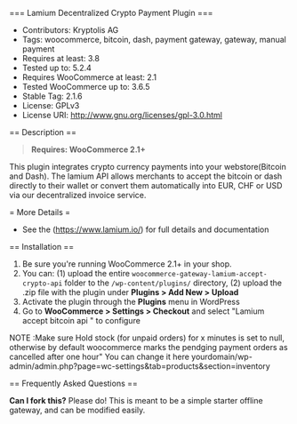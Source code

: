 === Lamium Decentralized Crypto Payment Plugin ===

 - Contributors: Kryptolis AG
 - Tags: woocommerce, bitcoin, dash, payment gateway, gateway, manual payment
 - Requires at least: 3.8
 - Tested up to: 5.2.4
 - Requires WooCommerce at least: 2.1
 - Tested WooCommerce up to: 3.6.5
 - Stable Tag: 2.1.6
 - License: GPLv3
 - License URI: http://www.gnu.org/licenses/gpl-3.0.html



== Description ==

> **Requires: WooCommerce 2.1+**

This plugin integrates crypto currency payments into your webstore(Bitcoin and Dash).
The lamium API allows merchants to accept the bitcoin or dash directly to their wallet or convert them automatically into EUR, CHF or USD via our decentralized invoice service.

= More Details =
 - See the (https://www.lamium.io/) for full details and documentation

== Installation ==

1. Be sure you're running WooCommerce 2.1+ in your shop.
2. You can: (1) upload the entire `woocommerce-gateway-lamium-accept-crypto-api` folder to the `/wp-content/plugins/` directory, (2) upload the .zip file with the plugin under **Plugins &gt; Add New &gt; Upload**
3. Activate the plugin through the **Plugins** menu in WordPress
4. Go to **WooCommerce &gt; Settings &gt; Checkout** and select "Lamium accept bitcoin api " to configure

NOTE :Make sure Hold stock (for unpaid orders) for x minutes is set to null, otherwise by default woocommerce marks the pendging payment orders as cancelled after one hour"
You can change it here 
yourdomain/wp-admin/admin.php?page=wc-settings&tab=products&section=inventory

== Frequently Asked Questions ==

**Can I fork this?**
Please do! This is meant to be a simple starter offline gateway, and can be modified easily.
